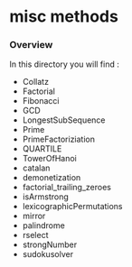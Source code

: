# misc methods 

### Overview 

In this directory you will find :
* Collatz
* Factorial
* Fibonacci
* GCD
* LongestSubSequence
* Prime
* PrimeFactoriziation
* QUARTILE
* TowerOfHanoi
* catalan
* demonetization
* factorial_trailing_zeroes
* isArmstrong
* lexicographicPermutations
* mirror
* palindrome
* rselect
* strongNumber
* sudokusolver
